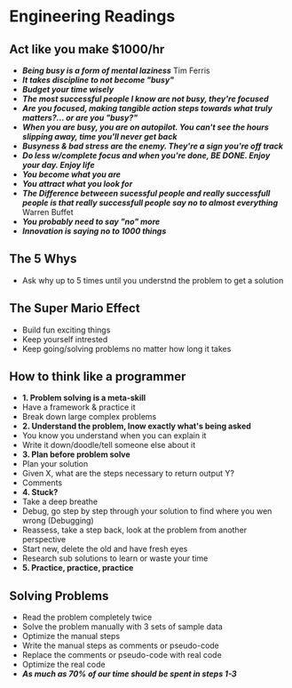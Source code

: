 # Engineering Readings

## Act like you make $1000/hr

- ***Being busy is a form of mental laziness*** Tim Ferris
- ***It takes discipline to not become "busy"***
- ***Budget your time wisely***
- ***The most successful people I know are not busy, they're focused***
- ***Are you focused, making tangible action steps towards what truly matters?... or are you "busy?"***
- ***When you are busy, you are on autopilot. You can't see the hours slipping away, time you'll never get back***
- ***Busyness & bad stress are the enemy. They're a sign you're off track***
- ***Do less w/complete focus and when you're done, BE DONE. Enjoy your day. Enjoy life***
- ***You become what you are***
- ***You attract what you look for***
- ***The Difference betweeen sucessful people and really successfull people is that really successfull people say no to almost everything*** Warren Buffet
- ***You probably need to say "no" more***
- ***Innovation is saying no to 1000 things***

## The 5 Whys

- Ask why up to 5 times until you understnd the problem to get a solution

## The Super Mario Effect

- Build fun exciting things
- Keep yourself intrested
- Keep going/solving problems no matter how long it takes

## How to think like a programmer

- **1. Problem solving is a meta-skill**
- Have a framework & practice it
- Break down large complex problems
- **2. Understand the problem, lnow exactly what's being asked**
- You know you understand when you can explain it
- Write it down/doodle/tell someone else about it
- **3. Plan before problem solve**
- Plan your solution
- Given X, what are the steps necessary to return output Y?
- Comments
- **4. Stuck?**
- Take a deep breathe
- Debug, go step by step through your solution to find where you wen wrong (Debugging)
- Reassess, take a step back, look at the problem from another perspective
- Start new, delete the old and have fresh eyes
- Research sub solutions to learn or waste your time
- **5. Practice, practice, practice**

## Solving Problems

- Read the problem completely twice
- Solve the problem manually with 3 sets of sample data
- Optimize the manual steps
- Write the manual steps as comments or pseudo-code
- Replace the comments or pseudo-code with real code
- Optimize the real code
- ***As much as 70% of our time should be spent in steps 1-3***

